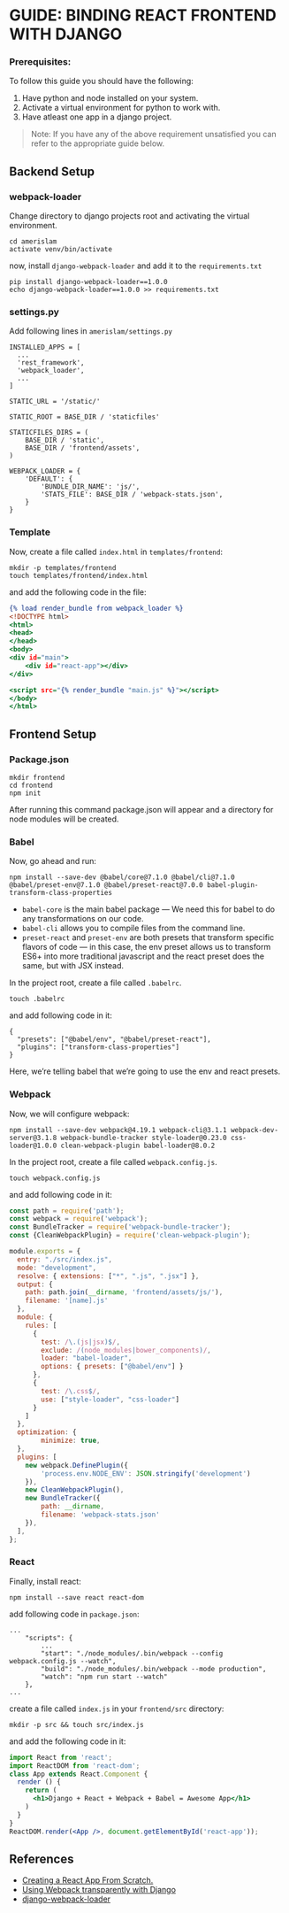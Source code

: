 # GUIDE: BINDING REACT FRONTEND WITH DJANGO 

### Prerequisites:
To follow this guide you should have the following:
1) Have python and node installed on your system.
2) Activate a virtual environment for python to work with.
3) Have atleast one app in a django project.

> Note: If you have any of the above requirement unsatisfied you can refer to the appropriate guide below.

## Backend Setup
### webpack-loader
Change directory to django projects root and activating the virtual environment.
```shell script
cd amerislam
activate venv/bin/activate
```
now, install `django-webpack-loader` and add it to the `requirements.txt`
```shell script
pip install django-webpack-loader==1.0.0
echo django-webpack-loader==1.0.0 >> requirements.txt
```
### settings.py
Add following lines in `amerislam/settings.py`
```
INSTALLED_APPS = [
  ...
  'rest_framework',
  'webpack_loader',
  ...
]

STATIC_URL = '/static/'

STATIC_ROOT = BASE_DIR / 'staticfiles'

STATICFILES_DIRS = (
    BASE_DIR / 'static',
    BASE_DIR / 'frontend/assets',
)

WEBPACK_LOADER = {
    'DEFAULT': {
        'BUNDLE_DIR_NAME': 'js/',
        'STATS_FILE': BASE_DIR / 'webpack-stats.json',
    }
}
```

### Template
Now, create a file called `index.html` in `templates/frontend`:
```shell script
mkdir -p templates/frontend
touch templates/frontend/index.html
```
and add the following code in the file:
```djangotemplate
{% load render_bundle from webpack_loader %}
<!DOCTYPE html>
<html>
<head>
</head>
<body>
<div id="main">
    <div id="react-app"></div>
</div>

<script src="{% render_bundle "main.js" %}"></script>
</body>
</html>
```

## Frontend Setup 
### Package.json
```shell script
mkdir frontend
cd frontend
npm init
```
After running this command package.json will appear and a directory for node modules will be created.

### Babel
Now, go ahead and run:
```shell script
npm install --save-dev @babel/core@7.1.0 @babel/cli@7.1.0 @babel/preset-env@7.1.0 @babel/preset-react@7.0.0 babel-plugin-transform-class-properties
```
- `babel-core` is the main babel package — We need this for babel to do any transformations on our code. 
- `babel-cli` allows you to compile files from the command line. 
- `preset-react` and `preset-env` are both presets that transform specific flavors of code — in this case, 
the env preset allows us to transform ES6+ into more traditional javascript and the react preset does the same,
but with JSX instead.

In the project root, create a file called `.babelrc`.
```shell script
touch .babelrc
``` 
and add following code in it:
```
{
  "presets": ["@babel/env", "@babel/preset-react"],
  "plugins": ["transform-class-properties"] 
}
```
Here, we’re telling babel that we’re going to use the env and react presets.

### Webpack
Now, we will configure webpack:
```shell script
npm install --save-dev webpack@4.19.1 webpack-cli@3.1.1 webpack-dev-server@3.1.8 webpack-bundle-tracker style-loader@0.23.0 css-loader@1.0.0 clean-webpack-plugin babel-loader@8.0.2
```
In the project root, create a file called `webpack.config.js`.
```shell script
touch webpack.config.js
```
and add following code in it:
```js
const path = require('path');
const webpack = require('webpack');
const BundleTracker = require('webpack-bundle-tracker');
const {CleanWebpackPlugin} = require('clean-webpack-plugin');

module.exports = {
  entry: "./src/index.js",
  mode: "development",
  resolve: { extensions: ["*", ".js", ".jsx"] },
  output: {
    path: path.join(__dirname, 'frontend/assets/js/'),
    filename: '[name].js'
  },
  module: {
    rules: [
      {
        test: /\.(js|jsx)$/,
        exclude: /(node_modules|bower_components)/,
        loader: "babel-loader",
        options: { presets: ["@babel/env"] }
      },
      {
        test: /\.css$/,
        use: ["style-loader", "css-loader"]
      }
    ]
  },
  optimization: {
        minimize: true,
  },
  plugins: [
    new webpack.DefinePlugin({
        'process.env.NODE_ENV': JSON.stringify('development')
    }),
    new CleanWebpackPlugin(),
    new BundleTracker({
        path: __dirname,
        filename: 'webpack-stats.json'
    }),
  ],
};
```

### React
Finally, install react:
```shell script
npm install --save react react-dom
```
add following code in `package.json`:
```
...
    "scripts": {
        ...
        "start": "./node_modules/.bin/webpack --config webpack.config.js --watch",
        "build": "./node_modules/.bin/webpack --mode production",
        "watch": "npm run start --watch"
    },
...
```
create a file called `index.js` in your `frontend/src` directory:
```shell script
mkdir -p src && touch src/index.js
```
and add the following code in it:
```jsx harmony
import React from 'react';
import ReactDOM from 'react-dom';
class App extends React.Component {
  render () {
    return (
      <h1>Django + React + Webpack + Babel = Awesome App</h1>
    )
  }
}
ReactDOM.render(<App />, document.getElementById('react-app'));
```

## References
- [Creating a React App From Scratch.](https://medium.com/@JedaiSaboteur/creating-a-react-app-from-scratch-f3c693b84658)
- [Using Webpack transparently with Django](https://owais.lone.pw/blog/webpack-plus-reactjs-and-django/)
- [django-webpack-loader](https://github.com/django-webpack/django-webpack-loader#readme)
